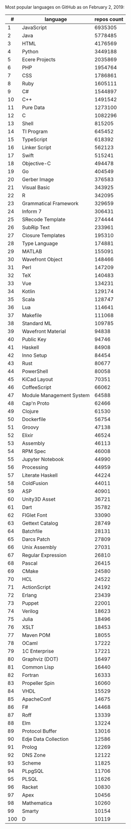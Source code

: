 Most popular languages on GitHub as on February 2, 2019:

|#|language|repos count|
|----|----|----|
|1|JavaScript|6935305|
|2|Java|5778485|
|3|HTML|4176569|
|4|Python|3449188|
|5|Ecere Projects|2035869|
|6|PHP|1954764|
|7|CSS|1786861|
|8|Ruby|1605111|
|9|C#|1544897|
|10|C++|1491542|
|11|Pure Data|1273100|
|12|C|1082296|
|13|Shell|815205|
|14|TI Program|645452|
|15|TypeScript|618392|
|16|Linker Script|562123|
|17|Swift|515241|
|18|Objective-C|494478|
|19|Go|404549|
|20|Gerber Image|376583|
|21|Visual Basic|343925|
|22|R|342095|
|23|Grammatical Framework|329659|
|24|Inform 7|306431|
|25|SRecode Template|274444|
|26|SubRip Text|233961|
|27|Closure Templates|195310|
|28|Type Language|174881|
|29|MATLAB|155091|
|30|Wavefront Object|148466|
|31|Perl|147209|
|32|TeX|140483|
|33|Vue|134231|
|34|Kotlin|129174|
|35|Scala|128747|
|36|Lua|114641|
|37|Makefile|111068|
|38|Standard ML|109785|
|39|Wavefront Material|94838|
|40|Public Key|94746|
|41|Haskell|84908|
|42|Inno Setup|84454|
|43|Rust|80677|
|44|PowerShell|80058|
|45|KiCad Layout|70351|
|46|CoffeeScript|66062|
|47|Module Management System|64588|
|48|Cap'n Proto|62466|
|49|Clojure|61530|
|50|Dockerfile|56754|
|51|Groovy|47138|
|52|Elixir|46524|
|53|Assembly|46113|
|54|RPM Spec|46008|
|55|Jupyter Notebook|44990|
|56|Processing|44959|
|57|Literate Haskell|44224|
|58|ColdFusion|44011|
|59|ASP|40901|
|60|Unity3D Asset|36721|
|61|Dart|35782|
|62|FIGlet Font|33090|
|63|Gettext Catalog|28749|
|64|Batchfile|28131|
|65|Darcs Patch|27809|
|66|Unix Assembly|27031|
|67|Regular Expression|26810|
|68|Pascal|26415|
|69|CMake|24580|
|70|HCL|24522|
|71|ActionScript|24192|
|72|Erlang|23439|
|73|Puppet|22001|
|74|Verilog|18623|
|75|Julia|18496|
|76|XSLT|18453|
|77|Maven POM|18055|
|78|OCaml|17222|
|79|1C Enterprise|17221|
|80|Graphviz (DOT)|16497|
|81|Common Lisp|16440|
|82|Fortran|16333|
|83|Propeller Spin|16060|
|84|VHDL|15529|
|85|ApacheConf|14675|
|86|F#|14468|
|87|Roff|13339|
|88|Elm|13224|
|89|Protocol Buffer|13016|
|90|Edje Data Collection|12586|
|91|Prolog|12269|
|92|DNS Zone|12122|
|93|Scheme|11825|
|94|PLpgSQL|11706|
|95|PLSQL|11626|
|96|Racket|10830|
|97|Apex|10456|
|98|Mathematica|10260|
|99|Smarty|10154|
|100|D|10119|

